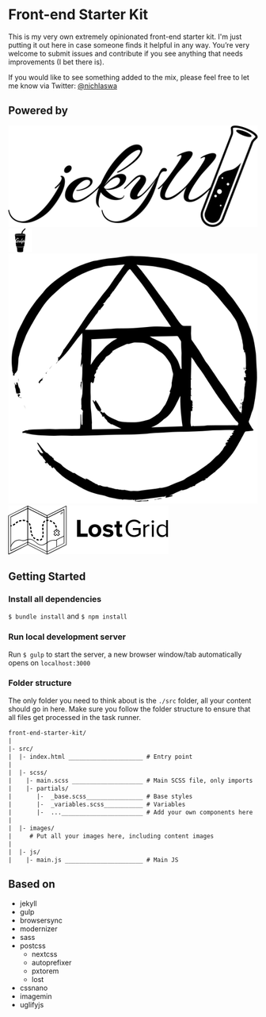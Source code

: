 # Front-end Starter Kit

This is my very own extremely opinionated front-end starter kit. I'm just putting it out here in case someone finds it helpful in any way. You’re very welcome to submit issues and contribute if you see anything that needs improvements (I bet there is).

If you would like to see something added to the mix, please feel free to let me know via Twitter: [@nichlaswa](https://twitter.com/nichlaswa)

## Powered by
![alt text](assets/images/icons/jekyll.svg "Jekyll")
![alt text](assets/images/icons/gulp.svg "Gulp")
![alt text](assets/images/icons/postcss.svg "PostCSS")
![alt text](assets/images/icons/lost.svg "Lost Grid")

## Getting Started

### Install all dependencies

`$ bundle install` and `$ npm install`

### Run local development server

Run `$ gulp` to start the server, a new browser window/tab automatically opens on `localhost:3000`

### Folder structure

The only folder you need to think about is the `./src` folder, all your content should go in here.
Make sure you follow the folder structure to ensure that all files get processed in the task runner.

```
front-end-starter-kit/
|
|- src/
|  |- index.html _____________________ # Entry point
|
|  |- scss/
|    |- main.scss ____________________ # Main SCSS file, only imports
|    |- partials/
|       |-  _base.scss________________ # Base styles
|       |-  _variables.scss___________ # Variables
|       |-  ..._______________________ # Add your own components here
|
|  |- images/
|     # Put all your images here, including content images
|
|  |- js/
|    |- main.js ______________________ # Main JS
```

## Based on

- jekyll
- gulp
- browsersync
- modernizer
- sass
- postcss
  - nextcss
  - autoprefixer
  - pxtorem
  - lost
- cssnano
- imagemin
- uglifyjs
